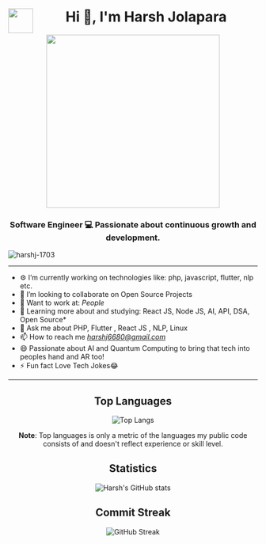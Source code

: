 <h1 align="center"> <img align="left" src = "https://github.com/7oSkaaa/7oSkaaa/blob/main/Images/about_me.gif?raw=true" width = 50px>Hi 👋, I'm Harsh Jolapara </h1>

<div align="center">
<picture> <img align="center" src="https://github.com/7oSkaaa/7oSkaaa/blob/main/Images/Right_Side.gif?raw=true" width = 350px></picture>
</div>
<!-- <h3 align="center">Proficient Web Developer</h3> -->
<h3 align="center">Software Engineer 💻 Passionate about continuous growth and development.</h3>
<!-- <h4 align="center">React JS & Node JS  Enthusiastic</h4> -->

<p align="left"> <img src="https://komarev.com/ghpvc/?username=prem-acharya&label=Profile%20views&color=0e75b6&style=flat" alt="harshj-1703" /> </p>

---


- ⚙️ I’m currently working on technologies like: php, javascript, flutter, nlp etc.
- 👯 I’m looking to collaborate on Open Source Projects
- 💅 Want to work at: *People*
- 🌱 Learning more about and studying: React JS, Node JS, AI, API, DSA, Open Source*
- 💬 Ask me about PHP, Flutter , React JS , NLP, Linux
- 📫 How to reach me *harshj6680@gmail.com*
- 😄 Passionate about AI and Quantum Computing to bring that tech into peoples hand and AR too!
- ⚡ Fun fact Love Tech Jokes😂
---

<div align="center">

## Top Languages

![Top Langs](https://github-readme-stats.vercel.app/api/top-langs/?username=harshj-1703&layout=compact&theme=radical)

<b>Note</b>: Top languages is only a metric of the languages my public code consists of and doesn't reflect experience or skill level.



## Statistics

![Harsh's GitHub stats](https://github-readme-stats.vercel.app/api?username=harshj-1703&show_icons=true&theme=radical)

## Commit Streak

![GitHub Streak](https://github-readme-streak-stats.herokuapp.com?user=harshj-1703&tshow_icons=true&theme=radical)

     
</div>
